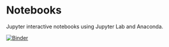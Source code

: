 # Notebooks
Jupyter interactive notebooks using Jupyter Lab and Anaconda.
  
[![Binder](https://mybinder.org/badge_logo.svg)](https://mybinder.org/v2/gh/mvpoirier/Notebooks/HEAD)
